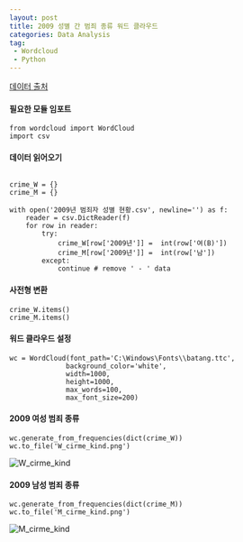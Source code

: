```yaml
--- 
layout: post
title: 2009 성별 간 범죄 종류 워드 클라우드
categories: Data Analysis
tag: 
 - Wordcloud
 - Python
---
```


[데이터 출처](https://www.data.go.kr/data/2448449/fileData.do)

#### 필요한 모듈 임포트
```
from wordcloud import WordCloud
import csv
```

#### 데이터 읽어오기
```

crime_W = {} 
crime_M = {} 

with open('2009년 범죄자 성별 현황.csv', newline='') as f:
    reader = csv.DictReader(f)
    for row in reader:
        try:
            crime_W[row['2009년']] =  int(row['여(B)'])
            crime_M[row['2009년']] =  int(row['남']) 
        except:
            continue # remove ' - ' data
```

#### 사전형 변환
```
crime_W.items() 
crime_M.items()
```

#### 워드 클라우드 설정
```
wc = WordCloud(font_path='C:\Windows\Fonts\\batang.ttc', 
              background_color='white', 
              width=1000, 
              height=1000, 
              max_words=100, 
              max_font_size=200)
```
#### 2009 여성 범죄 종류 
```
wc.generate_from_frequencies(dict(crime_W))
wc.to_file('W_cirme_kind.png')
```
![W_cirme_kind](https://user-images.githubusercontent.com/63631604/81420250-ac45ee80-918a-11ea-85fa-f0160dc495e4.png)

#### 2009 남성 범죄 종류
```
wc.generate_from_frequencies(dict(crime_M))
wc.to_file('M_cirme_kind.png')
```

![M_cirme_kind](https://user-images.githubusercontent.com/63631604/81420337-d0093480-918a-11ea-8b83-0adb8a6475d0.png)
